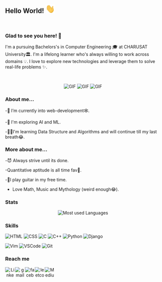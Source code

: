 

## Hello World!  <img src="https://raw.githubusercontent.com/ABSphreak/ABSphreak/master/gifs/Hi.gif" width="30px"></h2>
<br />




### Glad to see you here! 🤩 &nbsp;
I'm a pursuing Bachelors's in Computer Engineering 🎓 at CHARUSAT University🏛. I'm a lifelong learner who's always willing to work across domains 💡. I love to explore new technologies and leverage them to solve real-life problems ✨.

<br />


<p align = 'center'>
 <img height=250 src="https://media.giphy.com/media/BferOKonYOspm28AiB/giphy.gif" alt="GIF" /> 
 <img height=250 src="https://media.giphy.com/media/DyeaRFh450rTqd7yQB/giphy.gif" alt="GIF" /> 
 <img height=250 src="https://media.giphy.com/media/MYBqUqn7yEsBtAMgDI/giphy.gif" alt="GIF" />
</p>


### About me...
-🌱 I’m currently into web-development🕸.

-🤖 I'm exploring AI and ML.

-👩‍💻I'm learning Data Structure and Algorithms and will continue till my last breath😂.

### More about me...
-😈 Always strive until its done.

-Quantitative aptitude is all time fav🤩.

-🎸I play guitar in my free time.

- Love Math, Music and Mythology (weird enough😂).





### Stats

<p align="center">
    <img src="https://github-readme-stats.vercel.app/api/top-langs/?username=Hetvi07&layout=compact&theme=radical" alt="Most used Languages" width="50%" />
</p>





### Skills


![HTML](https://img.shields.io/badge/html%20-%23E34F26.svg?&style=for-the-badge&logo=html5&logoColor=white)
![CSS](https://img.shields.io/badge/css%20-%231572B6.svg?&style=for-the-badge&logo=css3&logoColor=white)
![C](https://img.shields.io/badge/C%20-%23E34F26.svg?&style=for-the-badge&logo=C&logoColor=white)
![C++](https://img.shields.io/badge/c++%20-%2300599C.svg?&style=for-the-badge&logo=c%2B%2B&ogoColor=white)
![Python](https://img.shields.io/badge/python%20-%23E34F26.svg?&style=for-the-badge&logo=python&ogoColor=white)
![Django](https://img.shields.io/badge/Django%20-%2300599C.svg?&style=for-the-badge&logo=django&ogoColor=white)

![Vim](https://img.shields.io/badge/-VIM-2B9348?style=for-the-badge&logo=vim)
![VSCode](https://img.shields.io/badge/-vscode-00a8e8?style=for-the-badge&logo=visual-studio-code)
![Git](https://img.shields.io/badge/git%20-%23F05033.svg?&style=for-the-badge&logo=git&logoColor=white)

### Reach me

<p align="center">
      <a padding:75px href="https://www.linkedin.com/in/ayushi-panth-a20463197/" target="blank"><img align="left" src="https://cdn.jsdelivr.net/gh/Ryanjiena/Ryanjiena@master/icon/linkedin.svg" alt="LinkedIn" height="32" width="32" /></a>
      <a padding:75px href="mailto:ayushipanth123a@gmail.com" target="blank"><img align="left" src="https://cdn.jsdelivr.net/gh/Ryanjiena/Ryanjiena@master/icon/gmail.svg" alt="gmail" height="32" width="32" /></a>
    <a padding:75px href="https://www.facebook.com/ayushi.panth.3" target="blank"><img align="left" src="https://cdn.jsdelivr.net/gh/Ryanjiena/Ryanjiena@master/icon/facebook.svg" alt="facebook" height="32" width="32" /></a>
    <a padding:75px href="https://leetcode.com/WTEF_AyushiPanth/" target="blank"><img align="left" src="https://cdn.jsdelivr.net/gh/Ryanjiena/Ryanjiena@master/icon/leetcode.svg" alt="leetcode" height="32" width="32" /></a>
  <a padding:75px href="https://ayushipanth.medium.com/" target="blank"><img align="left" src="https://icons-for-free.com/iconfiles/png/512/medium+icon-1320186682844050412.png" alt="Medium" height="32" width="32" /></a>

</p>

